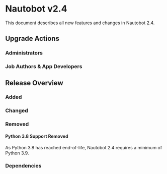 <!-- markdownlint-disable MD024 -->

# Nautobot v2.4

This document describes all new features and changes in Nautobot 2.4.

## Upgrade Actions

### Administrators

### Job Authors & App Developers

## Release Overview

### Added

### Changed

### Removed

#### Python 3.8 Support Removed

As Python 3.8 has reached end-of-life, Nautobot 2.4 requires a minimum of Python 3.9.

### Dependencies

<!-- towncrier release notes start -->
